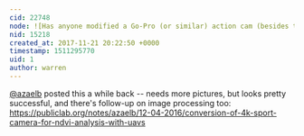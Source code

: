 ```yaml
---
cid: 22748
node: ![Has anyone modified a Go-Pro (or similar) action cam (besides the mobius) for infrared photography?](../notes/bronwen/11-21-2017/has-anyone-modified-a-go-pro-or-similar-action-cam-besides-the-mobius-for-infrared-photography)
nid: 15218
created_at: 2017-11-21 20:22:50 +0000
timestamp: 1511295770
uid: 1
author: warren
---
```


[@azaelb](/profile/azaelb) posted this a while back -- needs more pictures, but looks pretty successful, and there's follow-up on image processing too: https://publiclab.org/notes/azaelb/12-04-2016/conversion-of-4k-sport-camera-for-ndvi-analysis-with-uavs